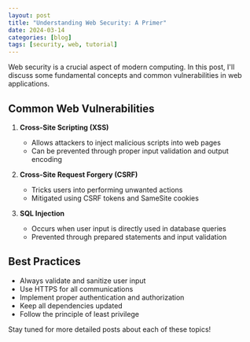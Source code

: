 ```yaml
---
layout: post
title: "Understanding Web Security: A Primer"
date: 2024-03-14
categories: [blog]
tags: [security, web, tutorial]
---
```


Web security is a crucial aspect of modern computing. In this post, I'll discuss some fundamental concepts and common vulnerabilities in web applications.

## Common Web Vulnerabilities

1. **Cross-Site Scripting (XSS)**
   - Allows attackers to inject malicious scripts into web pages
   - Can be prevented through proper input validation and output encoding

2. **Cross-Site Request Forgery (CSRF)**
   - Tricks users into performing unwanted actions
   - Mitigated using CSRF tokens and SameSite cookies

3. **SQL Injection**
   - Occurs when user input is directly used in database queries
   - Prevented through prepared statements and input validation

## Best Practices

- Always validate and sanitize user input
- Use HTTPS for all communications
- Implement proper authentication and authorization
- Keep all dependencies updated
- Follow the principle of least privilege

Stay tuned for more detailed posts about each of these topics! 